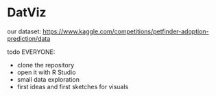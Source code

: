 # DatViz

our dataset:
https://www.kaggle.com/competitions/petfinder-adoption-prediction/data

todo EVERYONE:
- clone the repository 
- open it with R Studio
- small data exploration
- first ideas and first sketches for visuals
